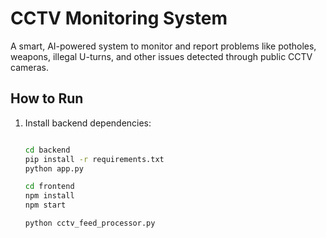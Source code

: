 # CCTV Monitoring System

A smart, AI-powered system to monitor and report problems like potholes, weapons, illegal U-turns, and other issues detected through public CCTV cameras.

## How to Run

1. Install backend dependencies:
   ```bash

   cd backend
   pip install -r requirements.txt
   python app.py

   ```
   ```bash
   cd frontend
   npm install
   npm start
   ```
   ```bash
   python cctv_feed_processor.py

```